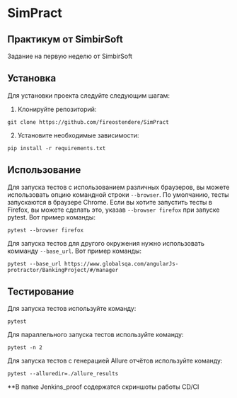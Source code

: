 ﻿# SimPract
## Практикум от SimbirSoft

Задание на первую неделю от SimbirSoft

## Установка

Для установки проекта следуйте следующим шагам:

1. Клонируйте репозиторий:
```
git clone https://github.com/fireostendere/SimPract
```
2. Установите необходимые зависимости:
```
pip install -r requirements.txt
```

## Использование

Для запуска тестов с использованием различных браузеров, вы можете использовать опцию командной строки `--browser`. По умолчанию, тесты запускаются в браузере Chrome. Если вы хотите запустить тесты в Firefox, вы можете сделать это, указав `--browser firefox` при запуске pytest. Вот пример команды:

```
pytest --browser firefox
```

Для запуска тестов для другого окружения нужно использовать комманду `--base_url`. Вот пример команды:

```
pytest --base_url https://www.globalsqa.com/angularJs-protractor/BankingProject/#/manager
```

## Тестирование

Для запуска тестов используйте команду:

```
pytest
```

Для параллельного запуска тестов используйте команду:

```
pytest -n 2
```

Для запуска тестов с генерацией Allure отчётов используйте команду:

```
pytest --alluredir=./allure_results
```

**В папке Jenkins_proof содержатся скриншоты работы CD/CI
